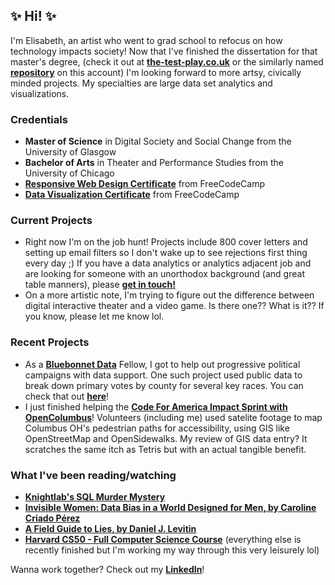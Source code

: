 ## ✨ Hi! ✨
I'm Elisabeth, an artist who went to grad school to refocus on how technology impacts society! Now that I've finished the dissertation for that master's degree, (check it out at **[the-test-play.co.uk](https://www.the-test-play.co.uk)** or the similarly named **[repository](https://github.com/elisabethdeltoro/the-test-play)** on this account) I'm looking forward to more artsy, civically minded projects. My specialties are large data set analytics and visualizations.

### Credentials
 - <b>Master of Science</b> in Digital Society and Social Change from the University of Glasgow</br>
 - <b>Bachelor of Arts</b> in Theater and Performance Studies from the University of Chicago
 - **[Responsive Web Design Certificate](https://www.freecodecamp.org/certification/elisabethsusername/responsive-web-design)** from FreeCodeCamp
 - **[Data Visualization Certificate](https://freecodecamp.org/certification/elisabethsusername/data-visualization)** from FreeCodeCamp
 
 ### Current Projects
 - Right now I'm on the job hunt! Projects include 800 cover letters and setting up email filters so I don't wake up to see rejections first thing every day ;) If you have a data analytics or analytics adjacent job and are looking for someone with an unorthodox background (and great table manners), please **[get in touch!](https://www.linkedin.com/in/elisabeth-del-toro)**
 - On a more artistic note, I'm trying to figure out the difference between digital interactive theater and a video game. Is there one?? What is it?? If you know, please let me know lol.
  
 ### Recent Projects
  - As a **[Bluebonnet Data](https://github.com/bluebonnet-data)** Fellow, I got to help out progressive political campaigns with data support. One such project used public data to break down primary votes by county for several key races. You can check that out **[here](https://github.com/elisabethdeltoro/primary-voter-project)**!
- I just finished helping the **[Code For America Impact Sprint with OpenColumbus](https://github.com/SCODEMeetup/cfa-impact-sprints)**! Volunteers (including me) used satelite footage to map Columbus OH's pedestrian paths for accessibility, using GIS like OpenStreetMap and OpenSidewalks. My review of GIS data entry? It scratches the same itch as Tetris but with an actual tangible benefit.

### What I've been reading/watching
 - **[Knightlab's SQL Murder Mystery](https://mystery.knightlab.com/)**
 - **[Invisible Women: Data Bias in a World Designed for Men, by Caroline Criado Pérez](https://app.thestorygraph.com/books/681ebf7e-7c19-41ad-8b07-eac511dcce8b)** 
 - **[A Field Guide to Lies, by Daniel J. Levitin](https://app.thestorygraph.com/books/328ec779-56f8-4c7e-940d-565ee93a573e)** 
 - **[Harvard CS50 - Full Computer Science Course](https://www.youtube.com/watch?v=8mAITcNt710&ab_channel=freeCodeCamp.org)** (everything else is recently finished but I'm working my way through this very leisurely lol)


Wanna work together? Check out my **[LinkedIn](https://www.linkedin.com/in/elisabeth-del-toro)**!
